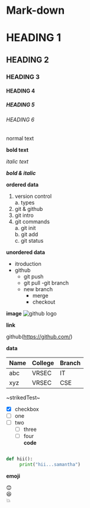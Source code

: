# Mark-down

# HEADING 1
## HEADING 2
### HEADING 3
#### HEADING 4
##### HEADING 5
###### HEADING 6


normal text

**bold text**

*italic text*

***bold & italic***

**ordered data**
1. version control  
   a. types  
2. git & github   
3. git intro  
4. git commands  
   a. git init  
   b. git add  
   c. git status  
   
**unordered data**
- itroduction  
- github  
    - git push  
    - git pull 
   -git branch  
     - new branch  
        -  merge  
        -  checkout  
        
 **image**
 ![github logo](https://1000logos.net/wp-content/uploads/2018/11/GitHub-logo.png)
 
 **link**
 
 github(https://github.com/)
 
 **data**
 
 |Name|College|Branch|
 |----|-------|------|
 |abc|VRSEC|IT|
 |xyz|VRSEC|CSE|
 
 
 ~strikedTest~
 
 
 - [x] checkbox  
 - [ ] one  
 - [ ] two  
     - [ ] three
     - [ ] four  
 **code**
 
 ```python
 
 def hii():
      print("hii...samantha")
 ```
 
 **emoji**   
   
 :blush:  
 :satisfied:  
 :boom:  

